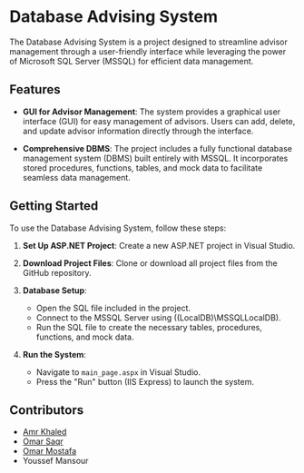 # Database Advising System

The Database Advising System is a project designed to streamline advisor management through a user-friendly interface while leveraging the power of Microsoft SQL Server (MSSQL) for efficient data management.

## Features

- **GUI for Advisor Management**: The system provides a graphical user interface (GUI) for easy management of advisors. Users can add, delete, and update advisor information directly through the interface.
  
- **Comprehensive DBMS**: The project includes a fully functional database management system (DBMS) built entirely with MSSQL. It incorporates stored procedures, functions, tables, and mock data to facilitate seamless data management.

## Getting Started

To use the Database Advising System, follow these steps:

1. **Set Up ASP.NET Project**: Create a new ASP.NET project in Visual Studio.
   
2. **Download Project Files**: Clone or download all project files from the GitHub repository.
   
3. **Database Setup**:
   - Open the SQL file included in the project.
   - Connect to the MSSQL Server using ((LocalDB)\MSSQLLocalDB).
   - Run the SQL file to create the necessary tables, procedures, functions, and mock data.
   
4. **Run the System**:
   - Navigate to `main_page.aspx` in Visual Studio.
   - Press the "Run" button (IIS Express) to launch the system.



## Contributors

- [Amr Khaled](https://github.com/amrkhaled04)
- [Omar Saqr](https://github.com/Omarsaqr)
- [Omar Mostafa](https://github.com/omar-medhat2)
- Youssef Mansour
